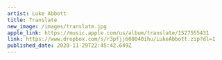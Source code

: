 ```yaml
---
artist: Luke Abbott
title: Translate
new_image: /images/translate.jpg
apple_link: https://music.apple.com/us/album/translate/1527555431
link: https://www.dropbox.com/s/r3pfjj608040ihu/LukeAbbott.zip?dl=1
published_date: 2020-11-29T22:45:42.649Z
---
```

